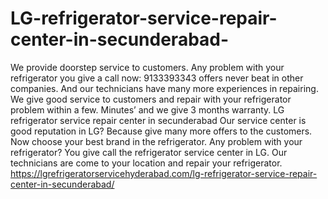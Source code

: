 # LG-refrigerator-service-repair-center-in-secunderabad-
We provide doorstep service to customers. Any problem with your refrigerator you give a call now: 9133393343 offers never beat in other companies. And our technicians have many more experiences in repairing. We give good service to customers and repair with your refrigerator problem within a few. Minutes’ and we give 3 months warranty. LG refrigerator service repair center in secunderabad Our service center is good reputation in LG? Because give many more offers to the customers. Now choose your best brand in the refrigerator. Any problem with your refrigerator? You give call the refrigerator service center in LG. Our technicians are come to your location and repair your refrigerator. https://lgrefrigeratorservicehyderabad.com/lg-refrigerator-service-repair-center-in-secunderabad/
